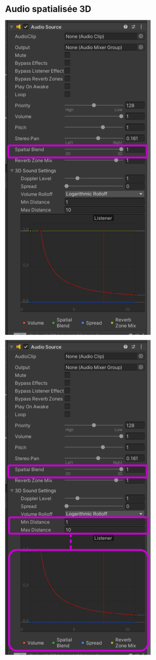 # Audio spatialisée 3D


![Sélectionnez le Spatial Blend en mode 3D](audio_source_configuration_3d_spatial_blend.svg)

![Configurez, selon vos besoins, la distance à laquelle vous voulez que le son soit perçu](audio_source_configuration_3d_distance.svg)